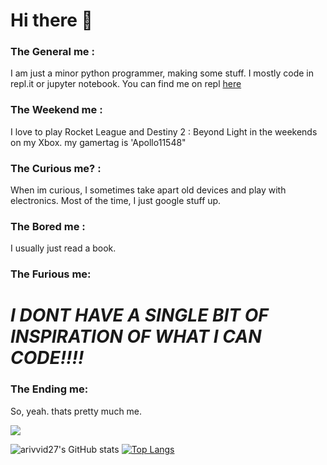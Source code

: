 # Hi there 👋

### The General me :
I am just a minor python programmer, making some stuff. I mostly code in repl.it or jupyter notebook. You can find me on repl [here](https://repl.it/@arivvid27)

### The Weekend me :
I love to play Rocket League and Destiny 2 : Beyond Light in the weekends on my Xbox. my gamertag is 'Apollo11548"

### The Curious me? :
When im curious, I sometimes take apart old devices and play with electronics. Most of the time, I just google stuff up.

### The Bored me :
I usually just read a book.

### The Furious me:
# *I DONT HAVE A SINGLE BIT OF INSPIRATION OF WHAT I CAN CODE!!!!*

### The Ending me:
So, yeah. thats pretty much me.

![](https://komarev.com/ghpvc/?username=arivvid27&style=flat-square)


![arivvid27's GitHub stats](https://github-readme-stats.vercel.app/api?username=arivvid27&show_icons=true&theme=cobalt)
[![Top Langs](https://github-readme-stats.vercel.app/api/top-langs/?username=arivvid27&langs_count=8)](https://github.com/anuraghazra/github-readme-stats)



